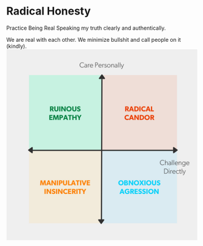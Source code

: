 # Radical Honesty

Practice Being Real
Speaking my truth clearly and authentically.

We are real with each other. We minimize bullshit and call people on it (kindly).
![Alt text](/images/candor.jpg)
